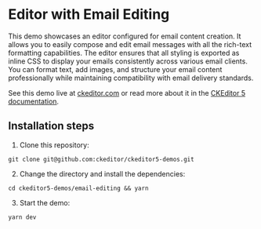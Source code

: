 # Editor with Email Editing

This demo showcases an editor configured for email content creation. It allows you to easily compose and edit email messages with all the rich-text formatting capabilities. The editor ensures that all styling is exported as inline CSS to display your emails consistently across various email clients. You can format text, add images, and structure your email content professionally while maintaining compatibility with email delivery standards.

See this demo live at [ckeditor.com](https://ckeditor.com/ckeditor-5/demo/email-editing ) or read more about it in the [CKEditor 5 documentation](https://ckeditor.com/docs/ckeditor5/latest/features/email-editing/email.html).

## Installation steps

1. Clone this repository:

```shell
git clone git@github.com:ckeditor/ckeditor5-demos.git
```

2. Change the directory and install the dependencies:

```shell
cd ckeditor5-demos/email-editing && yarn
```

3. Start the demo:

```shell
yarn dev
```
